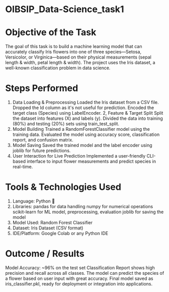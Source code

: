 # OIBSIP_Data-Science_task1
# Objective of the Task
The goal of this task is to build a machine learning model that can accurately classify Iris flowers into one of three species—Setosa, Versicolor, or Virginica—based on their physical measurements (sepal length & width, petal length & width). The project uses the Iris dataset, a well-known classification problem in data science.
# Steps Performed
1. Data Loading & Preprocessing
   Loaded the Iris dataset from a CSV file.
   Dropped the Id column as it's not useful for prediction.
   Encoded the target class (Species) using LabelEncoder.
2, Feature & Target Split
   Split the dataset into features (X) and labels (y).
   Divided the data into training (80%) and testing (20%) sets using train_test_split.
3. Model Building
   Trained a RandomForestClassifier model using the training data.
   Evaluated the model using accuracy score, classification report, and confusion matrix.
4. Model Saving
   Saved the trained model and the label encoder using joblib for future predictions.
5.  User Interaction for Live Prediction
   Implemented a user-friendly CLI-based interface to input flower measurements and predict species in real-time.
# Tools & Technologies Used
1. Language: Python 🐍
2. Libraries:
pandas for data handling
numpy for numerical operations
scikit-learn for ML model, preprocessing, evaluation
joblib for saving the model
2. Model Used: Random Forest Classifier
3. Dataset: Iris Dataset (CSV format)
4. IDE/Platform: Google Colab or any Python IDE
# Outcome / Results
 Model Accuracy: ~96% on the test set
 Classification Report shows high precision and recall across all classes.
 The model can predict the species of a flower based on user input with great accuracy.
 Final model saved as iris_classifier.pkl, ready for deployment or integration into applications.
